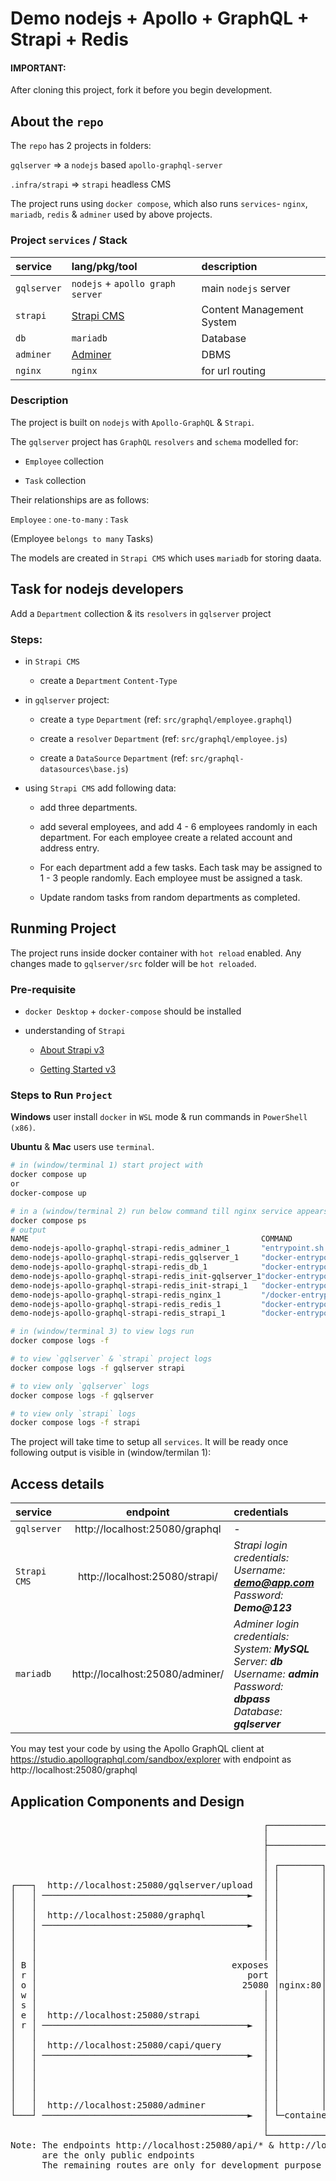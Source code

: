 # Demo nodejs + Apollo + GraphQL + Strapi + Redis

#### IMPORTANT:

After cloning this project, fork it before you begin development.

## About the `repo`

The `repo` has 2 projects in folders:

`gqlserver` => a `nodejs` based `apollo-graphql-server`

`.infra/strapi` => `strapi` headless CMS

The project runs using `docker compose`, which also runs `services`- `nginx`, `mariadb`, `redis` & `adminer` used by above projects.

### Project `services` / Stack
| service | lang/pkg/tool | description |
|:--|:--|:--|
| `gqlserver` |`nodejs` + `apollo graph server` | main `nodejs` server |
| `strapi` | [Strapi CMS](https://strapi.io/) | Content Management System |
| `db` | `mariadb` | Database |
| `adminer` | [Adminer](https://www.adminer.org/) | DBMS |
| `nginx` | `nginx` | for url routing |

### Description

The project is built on `nodejs` with `Apollo-GraphQL` & `Strapi`.

The `gqlserver` project has `GraphQL` `resolvers` and `schema` modelled for:

- `Employee` collection

- `Task` collection

Their relationships are as follows:

`Employee` : `one-to-many` : `Task`

(Employee `belongs to many` Tasks)

The models are created in `Strapi CMS` which uses `mariadb` for storing daata.

## Task for nodejs developers

Add a `Department` collection & its `resolvers` in `gqlserver` project

### Steps:

- in `Strapi CMS`

  * create a `Department` `Content-Type`

- in `gqlserver` project:

  * create a `type` `Department` (ref: `src/graphql/employee.graphql`)

  * create a `resolver` `Department` (ref: `src/graphql/employee.js`)

  * create a `DataSource` `Department` (ref: `src/graphql-datasources\base.js`)

- using `Strapi CMS` add following data:
  * add three departments.

  * add several employees, and add 4 - 6 employees randomly in each department. For each employee create a related account and address entry.

  * For each department add a few tasks. Each task may be assigned to 1 - 3 people randomly. Each employee must be assigned a task.

  * Update random tasks from random departments as completed.

## Runming Project

The project runs inside docker container with `hot reload` enabled. Any changes made to `gqlserver/src` folder will be `hot reloaded`.

### Pre-requisite

- `docker Desktop` + `docker-compose` should be installed

- understanding of `Strapi`

  - [About Strapi v3](https://strapi.io/)

  - [Getting Started v3](https://docs-v3.strapi.io/developer-docs/latest/getting-started/introduction.html)

### Steps to Run `Project`

**Windows** user install `docker` in `WSL` mode & run commands in `PowerShell (x86)`.

**Ubuntu** & **Mac** users use `terminal`.

```bash
# in (window/terminal 1) start project with
docker compose up
or
docker-compose up

# in a (window/terminal 2) run below command till nginx service appears
docker compose ps
# output
NAME                                                    COMMAND                  SERVICE             STATUS              PORTS
demo-nodejs-apollo-graphql-strapi-redis_adminer_1       "entrypoint.sh docke…"   adminer             running             8080/tcp
demo-nodejs-apollo-graphql-strapi-redis_gqlserver_1     "docker-entrypoint.s…"   gqlserver           running
demo-nodejs-apollo-graphql-strapi-redis_db_1            "docker-entrypoint.s…"   db                  running (healthy)   3306/tcp
demo-nodejs-apollo-graphql-strapi-redis_init-gqlserver_1"docker-entrypoint.s…"   init-gqlserver      exited (0)
demo-nodejs-apollo-graphql-strapi-redis_init-strapi_1   "docker-entrypoint.s…"   init-strapi         exited (0)
demo-nodejs-apollo-graphql-strapi-redis_nginx_1         "/docker-entrypoint.…"   nginx               running             0.0.0.0:25080->80/tcp
demo-nodejs-apollo-graphql-strapi-redis_redis_1         "docker-entrypoint.s…"   redis               running (healthy)   6379/tcp
demo-nodejs-apollo-graphql-strapi-redis_strapi_1        "docker-entrypoint.s…"   strapi              running

# in (window/terminal 3) to view logs run
docker compose logs -f

# to view `gqlserver` & `strapi` project logs
docker compose logs -f gqlserver strapi

# to view only `gqlserver` logs
docker compose logs -f gqlserver

# to view only `strapi` logs
docker compose logs -f strapi
```
The project will take time to setup all `services`. It will be ready once following output is visible in (window/termilan 1):

## Access details

|service | endpoint | credentials |
|:--|:-:|:-|
| `gqlserver` | http://localhost:25080/graphql | - |
| `Strapi CMS` | http://localhost:25080/strapi/ |  _Strapi login credentials: <br />Username: **demo@app.com** <br />Password: **Demo@123**_ |
| `mariadb` | http://localhost:25080/adminer/ | _Adminer login credentials: <br /> System: **MySQL** <br /> Server: **db** <br /> Username: **admin** <br /> Password: **dbpass** <br /> Database: **gqlserver**_ |

You may test your code by using the Apollo GraphQL client at https://studio.apollographql.com/sandbox/explorer with endpoint as http://localhost:25080/graphql

## Application Components and Design

<pre>
                                                ┌────────────────────────────────────────────────────────────────────────┐
                                                │                          docker compose network                        │
                                                ├────────────────────────────────────────────────────────────────────────┤
                                                │                                                                        │
                                                │ ┌────────┐                                                             │
                                                │ │        │                            ┌─────────────────┐              │
┌───┐  http://localhost:25080/gqlserver/upload  │ │        │ gqlserver:3000/api/upload  │                 │              │
│   │ ───────────────────────────────────────►  │ │        │ ─────────────────────────► │                 │              │
│   │                                           │ │        │                            │ gqlserver:30000 │              │
│   │  http://localhost:25080/graphql           │ │        │ gqlserver:3000/grapql      │                 │              │
│   │ ───────────────────────────────────────►  │ │        │ ─────────────────────────► │                 │              │
│   │                                           │ │        │                            └─┬───────container              │
│   │                                           │ │        │                              │                              │
│   │                                           │ │        │                              ├──► ┌────────────┐            │
│ B │                                     exposes │        │                              │    │ redis:6379 │            │
│ r │                                        port │        │                              │    └────container            │
│ o │                                       25080 │nginx:80│                              │                              │
│ w │                                           │ │        │                              │    strapi:1337/query         │
│ s │                                           │ │        │                              └──► ┌─────────────┐           │
│ e │  http://localhost:25080/strapi            │ │        │ strapi:1337/strapi                │             │           │
│ r │ ───────────────────────────────────────►  │ │        │ ────────────────────────────────► │             │           │
│   │                                           │ │        │                                   │ strapi:1337 │           │
│   │  http://localhost:25080/capi/query        │ │        │ strapi:1337/query                 │             │           │
│   │ ───────────────────────────────────────►  │ │        │ ────────────────────────────────► │             │           │
│   │                                           │ │        │                                   └─────container           │
│   │                                           │ │        │                                             │               │
│   │                                           │ │        │                                             └─► ┌─────────┐ │
│   │                                           │ │        │                            ┌──────────────┐     │ db:3306 │ │
│   │  http://localhost:25080/adminer           │ │        │ adminer:8080               │ adminer:8080 │ ──► └─container │
└───┘ ───────────────────────────────────────►  │ └─container ────────────────────────► └──────container                 │
                                                │                                                                        │
                                                └────────────────────────────────────────────────────────────────────────┘
Note: The endpoints http://localhost:25080/api/* & http://localhost:25080/graphql
      are the only public endpoints
      The remaining routes are only for development purpose and are not available in production
</pre>
